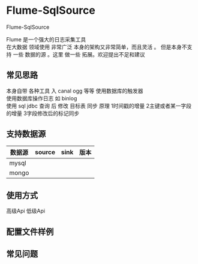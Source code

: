 # Flume-SqlSource
Flume-SqlSource

Flume  是一个强大的日志采集工具  
在大数据 领域使用 非常广泛 本身的架构又非常简单，而且灵活 。
但是本身不支持 一些 数据的源 。这里 做一些 拓展。欢迎提出不足和建议 

## 常见思路 
本身自带 各种工具 入 canal  ogg  等等
使用数据库的触发器  
使用数据库操作日志  如 binlog  
使用 sql  jdbc 查询 后 修改 目标表
同步 原理
1时间戳的增量
2主键或者某一字段的增量
3字段修改后的标记同步


## 支持数据源 

| 数据源  | source | sink |版本 |
| ------ | ------ | ------ | ------ |
| mysql |  |  |  |
| mongo |  |  |  |


## 使用方式 
高级Api 
低级Api 





## 配置文件样例

## 常见问题 
